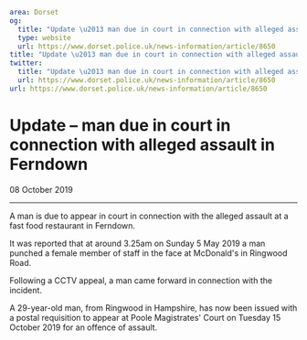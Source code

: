 ```yaml
area: Dorset
og:
  title: "Update \u2013 man due in court in connection with alleged assault in Ferndown"
  type: website
  url: https://www.dorset.police.uk/news-information/article/8650
title: "Update \u2013 man due in court in connection with alleged assault in Ferndown |"
twitter:
  title: "Update \u2013 man due in court in connection with alleged assault in Ferndown"
  url: https://www.dorset.police.uk/news-information/article/8650
url: https://www.dorset.police.uk/news-information/article/8650
```

# Update – man due in court in connection with alleged assault in Ferndown

08 October 2019

* * *

A man is due to appear in court in connection with the alleged assault at a fast food restaurant in Ferndown.

It was reported that at around 3.25am on Sunday 5 May 2019 a man punched a female member of staff in the face at McDonald's in Ringwood Road.

Following a CCTV appeal, a man came forward in connection with the incident.

A 29-year-old man, from Ringwood in Hampshire, has now been issued with a postal requisition to appear at Poole Magistrates' Court on Tuesday 15 October 2019 for an offence of assault.
